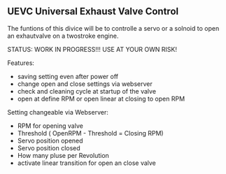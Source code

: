 ## UEVC Universal Exhaust Valve Control ##

The funtions of this divice will be to controlle a servo or a solnoid to open an exhautvalve on a twostroke engine.

STATUS: WORK IN PROGRESS!!!
USE AT YOUR OWN RISK!

Features:
* saving setting even after power off
* change open and close settings via webserver
* check and cleaning cycle at startup of the valve 
* open at define RPM or open linear at closing to open RPM

Setting changeable via Webserver:
* RPM for opening valve
* Threshold ( OpenRPM - Threshold = Closing RPM)
* Servo position opened
* Servo position closed
* How many pluse per Revolution
* activate linear transition for open an close valve